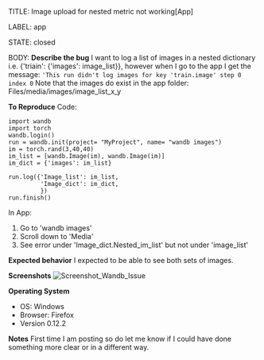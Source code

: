 TITLE:
Image upload for nested metric not working[App] 

LABEL:
app

STATE:
closed

BODY:
**Describe the bug**
I want to log a list of images in a nested dictionary i.e. {'triain': {'images': image_list}}, however when I go to the app I get the message:
`'This run didn't log images for key 'train.image' step 0 index 0`
Note that the images do exist in the app folder: Files/media/images/image_list_x_y


**To Reproduce**
Code:
```
import wandb
import torch
wandb.login()
run = wandb.init(project= "MyProject", name= "wandb images")
im = torch.rand(3,40,40)
im_list = [wandb.Image(im), wandb.Image(im)]
im_dict = {'images': im_list}

run.log({'Image_list': im_list,
         'Image_dict': im_dict,
         })
run.finish()
```

In App:
1. Go to 'wandb images'
2. Scroll down to 'Media'
3. See error under 'Image_dict.Nested_im_list' but not under 'image_list'

**Expected behavior**
I expected to be able to see both sets of images.

**Screenshots**
![Screenshot_Wandb_Issue](https://user-images.githubusercontent.com/22410133/135256606-48b11a2b-ca4e-42f1-a2e7-35ddca052100.JPG)


**Operating System**
 - OS: Windows
 - Browser: Firefox
 - Version 0.12.2

**Notes**
First time I am posting so do let me know if I could have done something more clear or in a different way.

